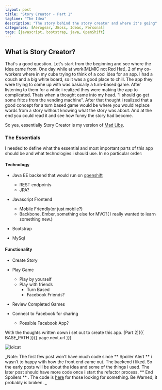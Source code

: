 ```yaml
---
layout: post
title: "Story Creator - Part 1"
tagline: "The Idea"
description: "The story behind the story creator and where it's going"
categories: [Aerogear, JBoss, Ideas, Personal]
tags: [javascript, bootstrap, java, OpenShift]
---
```




## What is Story Creator?

That's a good question.  Let's start from the beginning and see where the idea came from.  One day while at work(MLMIC not Red Hat), 2 of my co-workers where in my cube trying to think of a cool idea for an app.  I had a couch and a big white board, so it was a good place to chill.  The app they were trying to come up with was basically a turn-based game.  After listening to them for a while i realized they were making the app to complicated.  Thats when a thought came into my head.  "I should go get some fritos from the vending machine".  After that thought i realized that a good concept for a turn based game would be where you would replace words from a story without knowing what the story was about.  And at the end you could read it and see how funny the story had become.

So yea, essentially Story Creator is my version of [Mad Libs](http://en.wikipedia.org/wiki/Mad_libs).


### The Essentials

I needed to define what the essential and most important parts of this app should be and what technologies i should use.  In no particular order:

#### Technology

* Java EE backend that would run on [openshift](https://openshift.redhat.com/app/)
	* REST endpoints
	* JPA?

* Javascript Frontend
	* Mobile Friendly(or just mobile?)
	* Backbone, Ember, something else for MVC?( I really wanted to learn something new.)

* Bootstrap

* MySql


#### Functionality

* Create Story

* Play Game
	* Play by yourself
	* Play with friends
		* Turn Based
		* Facebook Friends?

* Review Completed Games


* Connect to Facebook for sharing

	* Possible Facebook App?



With the thoughts written down i set out to create this app. [Part 2]({{ BASE_PATH }}{{ page.next.url }})

![lolcat](http://i.chzbgr.com/completestore/2011/1/17/5d697fc6-680d-4169-954f-ed5fb9db0ecb.jpg)



_Note: The first few post won't have much code since ** Spoiler Alert ** i wasn't to happy with how the front end came out.  The backend i liked.  So the early posts will be about the idea and some of the things i used.  The later post should have more code once i start the refactor process. ** End Spoilers ** .  The code is [here](https://github.com/lholmquist/storycreator.git) for those looking for something.  Be Warned, it probably is broken. _
